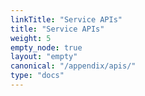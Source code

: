 ```yaml
---
linkTitle: "Service APIs"
title: "Service APIs"
weight: 5
empty_node: true
layout: "empty"
canonical: "/appendix/apis/"
type: "docs"
---
```

